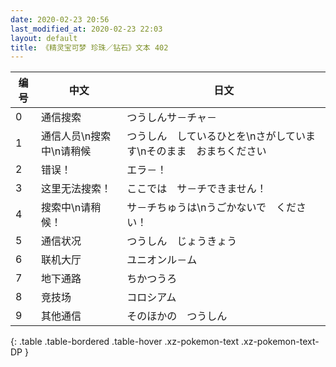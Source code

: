 ```yaml
---
date: 2020-02-23 20:56
last_modified_at: 2020-02-23 22:03
layout: default
title: 《精灵宝可梦 珍珠／钻石》文本 402
---
```

| 编号 | 中文 | 日文 |
| ---- | ---- | ---- |
| 0 | 通信搜索 | つうしんサ－チャ－ |
| 1 | 通信人员\n搜索中\n请稍候 | つうしん　しているひとを\nさがしています\nそのまま　おまちください |
| 2 | 错误！ | エラ－！ |
| 3 | 这里无法搜索！ | ここでは　サ－チできません！ |
| 4 | 搜索中\n请稍候！ | サ－チちゅうは\nうごかないで　ください！ |
| 5 | 通信状况 | つうしん　じょうきょう |
| 6 | 联机大厅 | ユニオンル－ム |
| 7 | 地下通路 | ちかつうろ |
| 8 | 竞技场 | コロシアム |
| 9 | 其他通信 | そのほかの　つうしん |
{: .table .table-bordered .table-hover .xz-pokemon-text .xz-pokemon-text-DP }